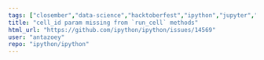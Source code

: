 ```yaml
---
tags: ["closember","data-science","hacktoberfest","ipython","jupyter","notebook","python","repl","spec-0"]
title: "cell_id param missing from `run_cell` methods"
html_url: "https://github.com/ipython/ipython/issues/14569"
user: "antazoey"
repo: "ipython/ipython"
---
```


